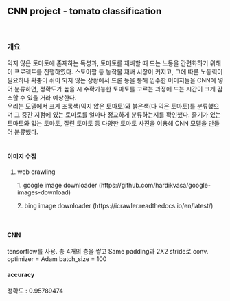 ## CNN project - tomato classification
<br>

### 개요
익지 않은 토마토에 존재하는 독성과, 토마토를 재배할 때 드는 노동을 간편화하기 위해 이 프로젝트를 진행하였다. 스토어팜 등 농작물 재배 시장이 커지고, 그에 따른 노동력이 필요하나 확충이 쉬이 되지 않는 상황에서 드론 등을 통해 입수한 이미지들을 CNN에 넣어 분류하면, 정확도가 높을 시 수확가능한 토마토를 고르는 과정에 드는 시간이 크게 감소할 수 있을 거라 예상한다. <br>
우리는 모델에서 크게 초록색(익지 않은 토마토)와 붉은색(다 익은 토마토)를 분류했으며 그 중간 지점에 있는 토마토를 얼마나 정교하게 분류하는지를 확인했다. 줄기가 있는 토마토와 없는 토마토, 잘린 토마토 등 다양한 토마토 사진을 이용해 CNN 모델을 만들어 분류했다.
<br>
<br>

#### 이미지 수집
1) web crawling
   <p> 1. google image downloader (https://github.com/hardikvasa/google-images-download) </p>
   <p>2. bing image downloader (https://icrawler.readthedocs.io/en/latest/) </p>
<br>

#### CNN
tensorflow를 사용. 총 4개의 층을 쌓고 Same padding과 2X2 stride로 conv. <br>
optimizer = Adam
batch_size = 100

#### accuracy
정확도 :  0.95789474

   

